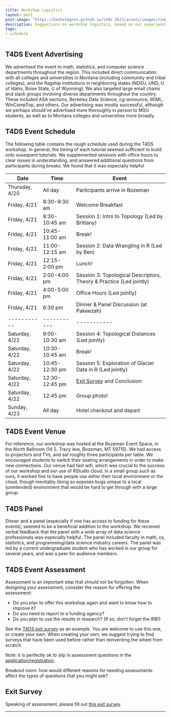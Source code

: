 ```yaml
---
title: Workshop Logistics
layout: post
post-image: "https://benholmgren.github.io/t4ds-2023/assets/images/ridge.JPG"
description: Suggestions on workshop logistics, based on our experience.
tags:
- schedule
---
```


## T4DS Event Advertising

We advertised the event to math, statistics, and computer science departments 
throughout the region. This included direct communication with all colleges and 
universities in Montana
(including community and tribal colleges), and the flagship institutions in 
neighboring states (NDSU, UND, U of Idaho, Boise State, U of Wyoming). We also 
targeted large email chains and slack groups involving diverse departments
throughout the country. These included ASA sections, Berkeley Data Science,
cg-announce, WiML, WinCompTop, and others.
Our advertising was mostly 
successful, although we perhaps should've advertised more thoroughly in person
to MSU students, as well as to Montana colleges and universities more broadly.


## T4DS Event Schedule

The following table contains the rough schedule used during the T4DS workshop. 
In general, the timing of each tutorial seemed sufficient to build onto susequent 
tutorials. We supplemented sessions with office hours to clear issues in 
understanding, and answered additional questions from participants during breaks.
We found that it was especially helpful

| Date        | Time        | Event       |
| ----------- | ----------- | ----------- |
| Thursday, 4/20 | All day  | Participants arrive in Bozeman |
| Friday, 4/21   | 8:30-9:30 am       | Welcome Breakfast |
| Friday, 4/21   | 9:30-10:45 am       | Session 1: Intro to Topology (Led by Brittany) |
| Friday, 4/21   | 10:45-11:00 am       | Break! |
| Friday, 4/21   | 11:00-12:15 am      | Session 2: Data Wrangling in R (Led by Ben) |
| Friday, 4/21   | 12:15-2:00 pm      | Lunch! |
| Friday, 4/21   | 2:00-4:00 pm      | Session 3: Topological Descriptors, Theory & Practice (Led jointly) |
| Friday, 4/21   | 4:00-5:00 pm      | Office Hours (Led jointly) |
| Friday, 4/21   | 6:30 pm      | Dinner & Panel Discussion (at Pakeezah) |
| ----------- | ----------- | ----------- |
| Saturday, 4/22   | 9:00-10:30 am       | Session 4: Topological Distances (Led jointly) |
| Saturday, 4/22   | 10:30-10:45 am       | Break! |
| Saturday, 4/22   | 10:45-12:30 pm       | Session 5: Exploration of Glacier Data in R (Led jointly) |
| Saturday, 4/22   | 12:30-12:45 pm       | [Exit Survey](https://survey.zohopublic.com/zs/WKCCZP) and Conclusion |
| Saturday, 4/22   | 12:45 pm  |  Group photo! |
| Sunday, 4/23   | All day       | Hotel checkout and depart |


## T4DS Event Venue

For reference, our workshop was hosted at the Bozeman Event Space, in the 
North Ballroom (14 S. Tracy Ave, Bozeman, MT 59715). We had access to projectors and 
TVs, and sat roughly three participants per table. We encouraged students to switch 
their seating arrangements in order to make new connections. Our venue had fast
wifi, which was crucial to the success of our workshop and our use of RStudio cloud.
In a small group such as ours, it worked fine to have people use either their local
environment or the cloud, though inevitably doing so exposes bugs unique to a local
(unintended) environment that would be hard to get through with a large group.

## T4DS Panel

Dinner and a panel (especially if one has access to funding for these events), seemed 
to be a beneficial addition to the workshop. We recieved verbal feedback that the 
panel with a wide array of data science professionals was especially helpful. The 
panel included faculty in math, cs, statistics, and programming/data science industry 
careers. The panel was led by a current undergraduate student who has worked in our
group for several years, and was a peer for audience members.

## T4DS Event Assessment

Assessment is an important step that should not be forgotten. When designing
your assessment, consider the reason for offering the assessment:

* Do you plan to offer this workshop again and want to know how to improve it?
* Do you need to report to a funding agency?
* Do you plan to use the results in research? (If so, don't forget the IRB!)

See the [T4DS exit survey](https://comptag.github.io/t4ds-training/assets/T4DS-exit-survey.pdf)
as an example. You are welcome to use this one, or create your own.  When
creating your own, we suggest trying to find surveys that have been used before
rather than reinventing the wheel from scratch.

Note: it is perfectly ok to slip in assessment questions in the
[application/registration](https://comptag.github.io/t4ds-training/assets/T4DS-app.pdf).

Breakout room: how would different reasons for needing assessments affect the
types of questions that you might ask?

## Exit Survey

Speaking of assessment, please fill out [this exit survey](https://montana.qualtrics.com/jfe/form/SV_4I0PoaPCGCkFPYW).

---
